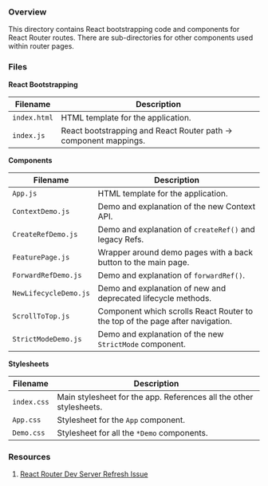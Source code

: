 ### Overview

This directory contains React bootstrapping code and components for React Router routes.  There are sub-directories for 
other components used within router pages.

### Files

**React Bootstrapping**

| Filename                 | Description                                                                |
|--------------------------|----------------------------------------------------------------------------|
| `index.html`             | HTML template for the application.                                         |
| `index.js`               | React bootstrapping and React Router path -> component mappings.           |

**Components**

| Filename                 | Description                                                                   |
|--------------------------|-------------------------------------------------------------------------------|
| `App.js`                 | HTML template for the application.                                            |
| `ContextDemo.js`         | Demo and explanation of the new Context API.                                  |
| `CreateRefDemo.js`       | Demo and explanation of `createRef()` and legacy Refs.                        |
| `FeaturePage.js`         | Wrapper around demo pages with a back button to the main page.                |
| `ForwardRefDemo.js`      | Demo and explanation of `forwardRef()`.                                       |
| `NewLifecycleDemo.js`    | Demo and explanation of new and deprecated lifecycle methods.                 |
| `ScrollToTop.js`         | Component which scrolls React Router to the top of the page after navigation. |
| `StrictModeDemo.js`      | Demo and explanation of the new `StrictMode` component.                       |

**Stylesheets**

| Filename                 | Description                                                                |
|--------------------------|----------------------------------------------------------------------------|
| `index.css`              | Main stylesheet for the app.  References all the other stylesheets.        |
| `App.css`                | Stylesheet for the `App` component.                                        |
| `Demo.css`               | Stylesheet for all the `*Demo` components.                                 |

### Resources

1) [React Router Dev Server Refresh Issue](https://stackoverflow.com/a/43212553)
